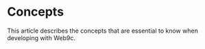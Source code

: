 # Concepts

This article describes the concepts that are essential to know when developing with Web9c.
